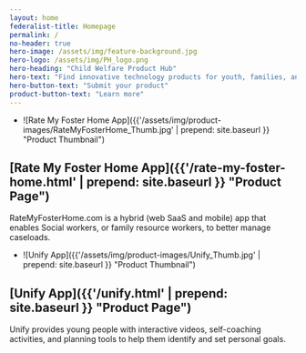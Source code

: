 ```yaml
---
layout: home
federalist-title: Homepage
permalink: /
no-header: true
hero-image: /assets/img/feature-background.jpg
hero-logo: /assets/img/PH_logo.png
hero-heading: "Child Welfare Product Hub"
hero-text: "Find innovative technology products for youth, families, and child welfare service providers"
hero-button-text: "Submit your product"
product-button-text: "Learn more"
---
```

- ![Rate My Foster Home App]({{'/assets/img/product-images/RateMyFosterHome_Thumb.jpg' | prepend: site.baseurl }} "Product Thumbnail")
## [Rate My Foster Home App]({{'/rate-my-foster-home.html' | prepend: site.baseurl }} "Product Page")
RateMyFosterHome.com is a hybrid (web SaaS and mobile) app that enables Social workers, or family resource workers, to better manage caseloads.
- ![Unify App]({{'/assets/img/product-images/Unify_Thumb.jpg' | prepend: site.baseurl }} "Product Thumbnail")
## [Unify App]({{'/unify.html' | prepend: site.baseurl }} "Product Page")
Unify provides young people with interactive videos, self-coaching activities, and planning tools to help them identify and set personal goals.
